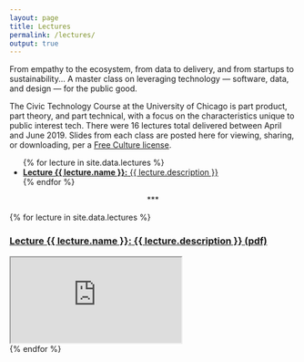 ```yaml
---
layout: page
title: Lectures
permalink: /lectures/
output: true
---
```

<p>
	From empathy to the ecosystem, from data to delivery, and from startups to sustainability... A master class on leveraging technology &#8212; software, data, and design &#8212; for the public good.
</p>
<p>
	The Civic Technology Course at the University of Chicago is part product, part theory, and part technical, with a focus on the characteristics unique to public interest tech. There were 16 lectures total delivered between April and June 2019. Slides from each class are posted here for viewing, sharing, or downloading, per a <a href="http://creativecommons.org/licenses/by-sa/4.0/">Free Culture license</a>. 
</p>

<ul>
	{% for lecture in site.data.lectures %}
	<li>
		<a href="#{{ lecture.name }}" >
			<strong>Lecture {{ lecture.name }}:</strong> 	{{ lecture.description }}
		</a>
	</li>
	{% endfor %}
</ul>

<p style="text-align: center">
 ***	
	
</p>

{% for lecture in site.data.lectures %}
<h3>
    <a name="{{ lecture.name }}" id="{{ lecture.name }}" href="https://drive.google.com/uc?id={{ lecture.id }}&export=download" >
        <strong>Lecture {{ lecture.name }}:</strong> 	{{ lecture.description }} (pdf)
    </a>
</h3>
<div class="resp-container">
   <iframe class="resp-iframe" 
   src="https://drive.google.com/file/d/{{ lecture.id }}/preview"></iframe>
</div>
{% endfor %}


<p> 
	
</p>
